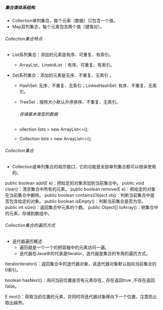 ##### 集合类体系结构

* Collection单列集合，每个元素（数据）只包含一个值。
* Map双列集合，每个元素包含两个值（键值对）。

###### Collection集合特点

* List系列集合：添加的元素是有序、可重复、有索引。
  * ArrayList、LinekdList ：有序、可重复、有索引。

* Set系列集合：添加的元素是无序、不重复、无索引 。
  * HashSet: 无序、不重复、无索引；LinkedHashSet: 有序、不重复、无索引。
  
  * TreeSet：按照大小默认升序排序、不重复、无索引。
  
    ###### 存储基本类型的数据
  
  * ollection<Integer> lists = new ArrayList<>();
  
  * Collection<Double> lists = new ArrayList<>();

###### Collection集合 

* Collection是单列集合的祖宗接口，它的功能是全部单列集合都可以继承使用的。

public boolean add(E e)：把给定的对象添加到当前集合中。
public void clear()：清空集合中所有的元素。
public boolean remove(E e)：把给定的对象在当前集合中删除。
public boolean contains(Object obj)：判断当前集合中是否包含给定的对象。
public boolean isEmpty()：判断当前集合是否为空。
public int size()：返回集合中元素的个数。
public Object[] toArray()：把集合中的元素，存储到数组中。

###### Collection集合的遍历方式

* 迭代器遍历概述
  * 遍历就是一个一个的把容器中的元素访问一遍。
  *  迭代器在Java中的代表是Iterator，迭代器是集合的专用的遍历方式。

Iterator<E>iterator()：返回集合中的迭代器对象，该迭代器对象默认指向当前集合的0索引。

boolean hasNext()：询问当前位置是否有元素存在，存在返回true ,不存在返回false。

E next()：获取当前位置的元素，并同时将迭代器对象移向下一个位置，注意防止取出越界。